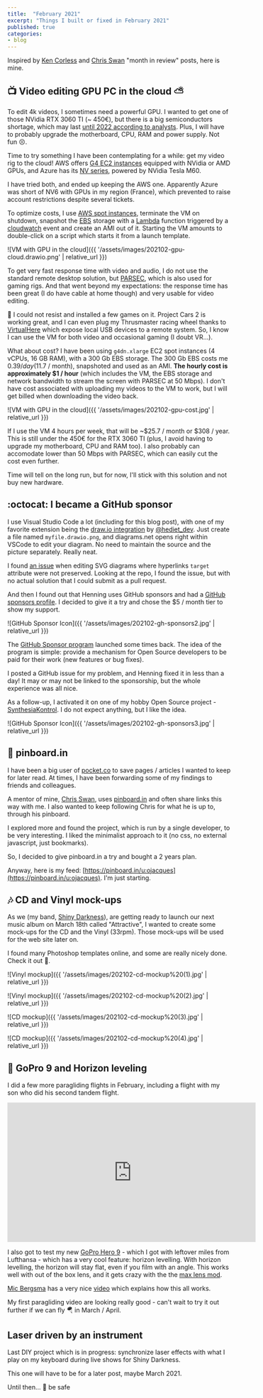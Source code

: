 ```yaml
---
title:  "February 2021"
excerpt: "Things I built or fixed in February 2021"
published: true
categories:
- blog
---
```


Inspired by [Ken Corless](https://www.linkedin.com/in/kencorless/) and [Chris Swan](https://blog.thestateofme.com/) "month in review" posts, here is mine.

## 📺 Video editing GPU PC in the cloud ⛅

To edit 4k videos, I sometimes need a powerful GPU. I wanted to get one of those NVidia RTX 3060 TI (~ 450€), but there is a big semiconductors shortage, which may last [until 2022 according to analysts](https://www.marketwatch.com/story/worldwide-chip-shortage-expected-to-last-into-next-year-and-thats-good-news-for-semiconductor-stocks-11614020156). 
Plus, I will have to probably upgrade the motherboard, CPU, RAM and power supply. Not fun 😣.

Time to try something I have been contemplating for a while: get my video rig to the cloud! AWS offers [G4 EC2 instances](https://aws.amazon.com/ec2/instance-types/g4/) equipped with NVidia or AMD GPUs, and Azure has its [NV series](https://docs.microsoft.com/en-us/azure/virtual-machines/nv-series), powered by NVidia Tesla M60.

I have tried both, and ended up keeping the AWS one. Apparently Azure was short of NV6 with GPUs in my region (France), which prevented to raise account restrictions despite several tickets.

To optimize costs, I use [AWS spot instances](https://aws.amazon.com/ec2/spot/), terminate the VM on shutdown, snapshot the [EBS](https://aws.amazon.com/ebs/) storage with a [Lambda](https://aws.amazon.com/lambda) function triggered by a [cloudwatch](https://aws.amazon.com/cloudwatch/) event and create an AMI out of it.
Starting the VM amounts to double-click on a script which starts it from a launch template.

![VM with GPU in the cloud]({{ '/assets/images/202102-gpu-cloud.drawio.png' | relative_url }})

To get very fast response time with video and audio, I do not use the standard remote desktop solution, but [PARSEC](https://parsec.app/), which is also used for gaming rigs. And that went beyond my expectations: the response time has been great (I do have cable at home though) and very usable for video editing.

🤫 I could not resist and installed a few games on it. Project Cars 2 is working great, and I can even plug my Thrusmaster racing wheel thanks to [VirtualHere](https://virtualhere.com/) which expose local USB devices to a remote system. So, I know I can use the VM for both video and occasional gaming (I doubt VR...).

What about cost? I have been using `g4dn.xlarge` EC2 spot instances (4 vCPUs, 16 GB RAM), with a 300 Gb EBS storage. The 300 Gb EBS costs me $0.39/day ($11.7 / month), snapshoted and used as an AMI. **The hourly cost is approximately $1 / hour** (which includes the VM, the EBS storage and network bandwidth to stream the screen with PARSEC at 50 Mbps). I don't have cost associated with uploading my videos to the VM to work, but I will get billed when downloading the video back.

![VM with GPU in the cloud]({{ '/assets/images/202102-gpu-cost.jpg' | relative_url }})

If I use the VM 4 hours per week, that will be ~$25.7 / month or $308 / year. This is still under the 450€ for the RTX 3060 TI (plus, I avoid having to upgrade my motherboard, CPU and RAM too). I also probably can accomodate lower than 50 Mbps with PARSEC, which can easily cut the cost even further.

Time will tell on the long run, but for now, I'll stick with this solution and not buy new hardware.

## :octocat: I became a GitHub sponsor 

I use Visual Studio Code a lot (including for this blog post), with one of my favorite extension being the [draw.io integration](https://marketplace.visualstudio.com/items?itemName=hediet.vscode-drawio) by [@hediet_dev](https://twitter.com/hediet_dev). Just create a file named `myfile.drawio.png`, and diagrams.net opens right within VSCode to edit your diagram. No need to maintain the source and the picture separately. Really neat.

I found [an issue](https://github.com/hediet/vscode-drawio/issues/204) when editing SVG diagrams where hyperlinks `target` attribute were not preserved. Looking at the repo, I found the issue, but with no actual solution that I could submit as a pull request.

And then I found out that Henning uses GitHub sponsors and had a [GitHub sponsors profile](https://github.com/sponsors/hediet). I decided to give it a try and chose the $5 / month tier to show my support.

![GitHub Sponsor Icon]({{ '/assets/images/202102-gh-sponsors2.jpg' | relative_url }})

The [GitHub Sponsor program](https://github.com/sponsors) launched some times back. The idea of the program is simple: provide a mechanism for Open Source developers to be paid for their work (new features or bug fixes).

I posted a GitHub issue for my problem, and Henning fixed it in less than a day! It may or may not be linked to the sponsorship, but the whole experience was all nice.

As a follow-up, I activated it on one of my hobby Open Source project - [SynthesiaKontrol](https://github.com/ojacques/SynthesiaKontrol). I do not expect anything, but I like the idea.

![GitHub Sponsor Icon]({{ '/assets/images/202102-gh-sponsors3.jpg' | relative_url }})

## 📌 pinboard.in

I have been a big user of [pocket.co](http://pocket.co/) to save pages / articles I wanted to keep for later read. At times, I have been forwarding some of my findings to friends and colleagues.

A mentor of mine, [Chris Swan](https://twitter.com/cpswan), uses [pinboard.in](https://pinboard.in/tour/) and often share links this way with me. I also wanted to keep following Chris for what he is up to, through his pinboard.

I explored more and found the project, which is run by a single developer, to be very interesting. I liked the minimalist approach to it (no css, no external javascript, just bookmarks).

So, I decided to give pinboard.in a try and bought a 2 years plan.

Anyway, here is my feed: [https://pinboard.in/u:ojacques](https://pinboard.in/u:ojacques). I'm just starting.

## 🎶 CD and Vinyl mock-ups

As we (my band, [Shiny Darkness](http://shinydarkness.com/)), are getting ready to launch
our next music album on March 18th called "Attractive", I wanted to create some mock-ups
for the CD and the Vinyl (33rpm). Those mock-ups will be used for the web site later on.

I found many Photoshop templates online, and some are really nicely done. Check it out 👀.

![Vinyl mockup]({{ '/assets/images/202102-cd-mockup%20(1).jpg' | relative_url }})

![Vinyl mockup]({{ '/assets/images/202102-cd-mockup%20(2).jpg' | relative_url }})

![CD mockup]({{ '/assets/images/202102-cd-mockup%20(3).jpg' | relative_url }})

![CD mockup]({{ '/assets/images/202102-cd-mockup%20(4).jpg' | relative_url }})

## 🎥 GoPro 9 and Horizon leveling

I did a few more paragliding flights in February, including a flight with my son who did his second tandem flight.

<iframe width="560" height="315" src="https://www.youtube.com/embed/qe-xSiVH36w" frameborder="0" allow="accelerometer; autoplay; clipboard-write; encrypted-media; gyroscope; picture-in-picture" allowfullscreen></iframe>

I also got to test my new [GoPro Hero 9](https://gopro.com/en/us/shop/cameras/hero9-black/CHDHX-901-master.html) - which I got with leftover miles from Lufthansa - which has a very cool feature: horizon levelling. With horizon levelling, the horizon will stay flat, even if you film with an angle. This works well with out of the box lens, and it gets crazy with the the [max lens mod](https://gopro.com/en/us/shop/mounts-accessories/hero9-black-max-lens-mod/ADWAL-001.html).

[Mic Bergsma]([https](https://www.youtube.com/channel/UCTs-d2DgyuJVRICivxe2Ktg)) has a very nice [video](https://www.youtube.com/watch?v=q0SqQsJ8LDs) which explains how this all works.

My first paragliding video are looking really good - can't wait to try it out further if we can fly 🪂 in March / April.

## Laser driven by an instrument

Last DIY project which is in progress: synchronize laser effects with what I play on my keyboard during live shows for Shiny Darkness.

This one will have to be for a later post, maybe March 2021.

Until then... 👋 be safe
